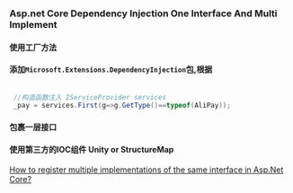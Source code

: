﻿### Asp.net Core Dependency Injection  One Interface And Multi Implement

#### 使用工厂方法


#### 添加`Microsoft.Extensions.DependencyInjection`包,根据

``` csharp
 
 //构造函数注入 IServiceProvider services
 _pay = services.First(g=>g.GetType()==typeof(AliPay));

```

#### 包裹一层接口



#### 使用第三方的IOC组件  Unity or StructureMap

[How to register multiple implementations of the same interface in Asp.Net Core?](https://stackoverflow.com/questions/39174989/how-to-register-multiple-implementations-of-the-same-interface-in-asp-net-core)